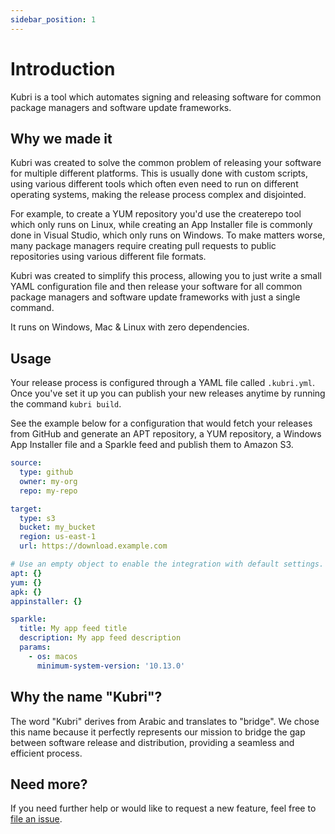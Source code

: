 ```yaml
---
sidebar_position: 1
---
```


# Introduction

Kubri is a tool which automates signing and releasing software for common package managers and
software update frameworks.

## Why we made it

Kubri was created to solve the common problem of releasing your software for multiple different
platforms. This is usually done with custom scripts, using various different tools which often even
need to run on different operating systems, making the release process complex and disjointed.

For example, to create a YUM repository you'd use the createrepo tool which only runs on Linux,
while creating an App Installer file is commonly done in Visual Studio, which only runs on Windows.
To make matters worse, many package managers require creating pull requests to public repositories
using various different file formats.

Kubri was created to simplify this process, allowing you to just write a small YAML configuration
file and then release your software for all common package managers and software update frameworks
with just a single command.

It runs on Windows, Mac & Linux with zero dependencies.

## Usage

Your release process is configured through a YAML file called `.kubri.yml`.  
Once you've set it up you can publish your new releases anytime by running the command
`kubri build`.

See the example below for a configuration that would fetch your releases from GitHub and generate an
APT repository, a YUM repository, a Windows App Installer file and a Sparkle feed and publish them
to Amazon S3.

```yaml
source:
  type: github
  owner: my-org
  repo: my-repo

target:
  type: s3
  bucket: my_bucket
  region: us-east-1
  url: https://download.example.com

# Use an empty object to enable the integration with default settings.
apt: {}
yum: {}
apk: {}
appinstaller: {}

sparkle:
  title: My app feed title
  description: My app feed description
  params:
    - os: macos
      minimum-system-version: '10.13.0'
```

## Why the name "Kubri"?

The word "Kubri" derives from Arabic and translates to "bridge". We chose this name because it
perfectly represents our mission to bridge the gap between software release and distribution,
providing a seamless and efficient process.

## Need more?

If you need further help or would like to request a new feature, feel free to
[file an issue](https://github.com/kubri/kubri).

